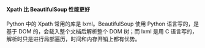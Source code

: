 #### Xpath 比 BeautifulSoup 性能更好
Python 中的 Xpath 常用的库是 lxml。BeautifulSoup 使用 Python 语言写的，是基于 DOM 的，会载入整个文档后解析整个 DOM 树；而 lxml 是用 C 语言写的，解析时只是进行局部遍历，时间和内存开销上都有优势。  

